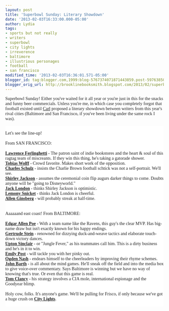 ```yaml
---
layout: post
title: 'Superbowl Sunday: Literary Showdown'
date: '2013-02-03T16:33:00.000-05:00'
author: Lydia
tags:
- sports but not really
- writers
- superbowl
- city lights
- irreverence
- baltimore
- illustrious personages
- football
- san francisco
modified_time: '2013-02-03T16:36:01.571-05:00'
blogger_id: tag:blogger.com,1999:blog-5767374071871443859.post-5976385081790566994
blogger_orig_url: http://brooklinebooksmith.blogspot.com/2013/02/superbowl-sunday-literary-showdown.html
---
```


<span style="background-color: white; color: #222222; font-family: Georgia, &quot;Times New Roman&quot;, serif;">Superbowl Sunday! Either you've waited for it all year or you're just in this for the snacks and funny beer commercials. Unless you're me, in which case you completely forgot that football existed until </span><a href="http://brooklinebooksmith.blogspot.com/2013/01/the-answer-you-seek-is-42.html" style="background-color: white; font-family: arial, sans-serif;" target="_blank"><span style="font-family: Georgia, &quot;Times New Roman&quot;, serif;">Carl</span></a><span style="background-color: white; color: #222222; font-family: Georgia, &quot;Times New Roman&quot;, serif;"> proposed a literary showdown between writers from this year's rival cities (Baltimore and San Francisco, if you've been living under the same rock I was).</span><br /><div style="background-color: white; color: #222222; font-family: arial, sans-serif;"><span style="font-family: Georgia, &quot;Times New Roman&quot;, serif;"></span><br /><span style="font-family: Georgia, &quot;Times New Roman&quot;, serif;">Let's see the line-up!</span><br /><span style="font-family: Georgia, &quot;Times New Roman&quot;, serif;"></span><br /><span style="font-family: Georgia, &quot;Times New Roman&quot;, serif;">From SAN FRANCISCO: </span><br /><span style="font-family: Georgia, &quot;Times New Roman&quot;, serif;"></span><br /><strong><a href="http://en.wikipedia.org/wiki/Ferlinghetti" target="_blank"><span style="font-family: Georgia, &quot;Times New Roman&quot;, serif;">Lawrence Ferlinghetti</span></a></strong><span style="font-family: Georgia, &quot;Times New Roman&quot;, serif;"> - The patron saint of indie bookstores and the heart &amp; soul of this ragtag team of miscreants. If they win this thing, he's taking a gatorade shower.</span><br /><strong><a href="http://en.wikipedia.org/wiki/Tobias_Wolff" target="_blank"><span style="font-family: Georgia, &quot;Times New Roman&quot;, serif;">Tobias Wolff</span></a></strong><span style="font-family: Georgia, &quot;Times New Roman&quot;, serif;"> - Crowd favorite. Makes short work of the opposition.</span><br /><strong><a href="http://en.wikipedia.org/wiki/Charles_Schulz" target="_blank"><span style="font-family: Georgia, &quot;Times New Roman&quot;, serif;">Charles Schulz</span></a></strong><span style="font-family: Georgia, &quot;Times New Roman&quot;, serif;"> - insists the Charlie Brown football schtick was not a self-portrait. We'll see.</span><br /><strong><a href="http://en.wikipedia.org/wiki/Shirley_Jackson" target="_blank"><span style="font-family: Georgia, &quot;Times New Roman&quot;, serif;">Shirley Jackson</span></a></strong><span style="font-family: Georgia, &quot;Times New Roman&quot;, serif;"> - assumes the ceremonial coin flip augurs darker things to come. Doubts anyone will be "going to Disneyworld."</span><br /><strong><a href="http://en.wikipedia.org/wiki/Jack_london" target="_blank"><span style="font-family: Georgia, &quot;Times New Roman&quot;, serif;">Jack London</span></a></strong><span style="font-family: Georgia, &quot;Times New Roman&quot;, serif;"> - thinks Shirley Jackson is optimistic.</span><br /><strong><a href="http://en.wikipedia.org/wiki/Daniel_Handler" target="_blank"><span style="font-family: Georgia, &quot;Times New Roman&quot;, serif;">Lemony Snicket</span></a></strong><span style="font-family: Georgia, &quot;Times New Roman&quot;, serif;"> - thinks Jack London is cheerful.</span><br /><strong><a href="http://en.wikipedia.org/wiki/Allen_Ginsberg" target="_blank"><span style="font-family: Georgia, &quot;Times New Roman&quot;, serif;">Allen Ginsberg</span></a></strong><span style="font-family: Georgia, &quot;Times New Roman&quot;, serif;"> - will probably streak at half-time.</span><br /><span style="font-family: Georgia, &quot;Times New Roman&quot;, serif;"></span><br /><span style="font-family: Georgia, &quot;Times New Roman&quot;, serif;"></span><br /><span style="font-family: Georgia, &quot;Times New Roman&quot;, serif;">Aaaaaand east coast! From BALTIMORE:</span><br /><span style="font-family: Georgia, &quot;Times New Roman&quot;, serif;"></span><br /><div style="color: black; font-family: &quot;Times New Roman&quot;;"><span style="color: #222222; font-family: Georgia, &quot;Times New Roman&quot;, serif;"><strong><a href="http://en.wikipedia.org/wiki/Edgar_allen_poe" target="_blank">Edgar Alle</a></strong></span><span style="color: #222222;"><strong><a href="http://en.wikipedia.org/wiki/Edgar_allen_poe" target="_blank"><span style="font-family: Georgia, &quot;Times New Roman&quot;, serif;">n Poe</span></a></strong><span style="font-family: Georgia, &quot;Times New Roman&quot;, serif;"> - With a team name like the Ravens, this guy's the clear MVP. Has big-name draw but isn't exactly known for his&nbsp;happy endings.</span></span></div><div style="color: black; font-family: &quot;Times New Roman&quot;;"><span style="color: #222222;"><strong><a href="http://en.wikipedia.org/wiki/Gertrude_Stein" target="_blank"><span style="font-family: Georgia, &quot;Times New Roman&quot;, serif;">Gertrude Stein</span></a></strong><span style="font-family: Georgia, &quot;Times New Roman&quot;, serif;"> -&nbsp;renowned for dizzying duck-and-weave tactics and elaborate touch-down victory dances.</span></span></div><div style="color: black; font-family: &quot;Times New Roman&quot;;"><span style="color: #222222;"><strong><a href="http://en.wikipedia.org/wiki/Upton_Sinclair" target="_blank"><span style="font-family: Georgia, &quot;Times New Roman&quot;, serif;">Upton Sinclair</span></a></strong><span style="font-family: Georgia, &quot;Times New Roman&quot;, serif;"> - or "Jungle Fever," as his teammates call him. This is a dirty business and he's in it to win.</span></span><br /><span style="color: #222222;"><strong><a href="http://en.wikipedia.org/wiki/Emily_Post" target="_blank"><span style="font-family: Georgia, &quot;Times New Roman&quot;, serif;">Emily Post</span></a></strong><span style="font-family: Georgia, &quot;Times New Roman&quot;, serif;"> - will tackle you with her pinky out.</span></span></div><div style="color: black; font-family: &quot;Times New Roman&quot;;"><span style="color: #222222;"><strong><a href="http://en.wikipedia.org/wiki/Ogden_Nash" target="_blank"><span style="font-family: Georgia, &quot;Times New Roman&quot;, serif;">Ogden Nash</span></a></strong><span style="font-family: Georgia, &quot;Times New Roman&quot;, serif;"> -&nbsp;endears himself to the cheerleaders by improving their rhyme schemes.</span></span></div><div style="color: black; font-family: &quot;Times New Roman&quot;;"><span style="color: #222222;"><strong><a href="http://en.wikipedia.org/wiki/John_Barth" target="_blank"><span style="font-family: Georgia, &quot;Times New Roman&quot;, serif;">John Barth</span></a></strong><span style="font-family: Georgia, &quot;Times New Roman&quot;, serif;"> - is all about the mind games. He'll sneak off the field and into the media box to give voice-over commentary. Says Baltimore is winning but we have no way of knowing that's true. Or even that this game is real.</span></span><br /><span style="color: #222222;"><strong><a href="http://en.wikipedia.org/wiki/Tom_clancy" target="_blank"><span style="font-family: Georgia, &quot;Times New Roman&quot;, serif;">Tom Clancy</span></a></strong><span style="font-family: Georgia, &quot;Times New Roman&quot;, serif;"> - his strategy involves a CIA mole, international espionage and the Goodyear blimp.</span></span></div><div><div><span style="font-family: Georgia, &quot;Times New Roman&quot;, serif;"></span><br /><span style="font-family: Georgia, &quot;Times New Roman&quot;, serif;">Holy cow, folks. It's anyone's game. We'll be pulling for Frisco, if only because we've got a huge crush on </span><a href="http://www.citylights.com/info/?fa=aboutus" target="_blank"><span style="font-family: Georgia, &quot;Times New Roman&quot;, serif;"><strong>City Lights</strong></span></a><span style="font-family: Georgia, &quot;Times New Roman&quot;, serif;">.</span><br /><span style="font-family: Georgia, &quot;Times New Roman&quot;, serif;"></span><br /></div></div></div>